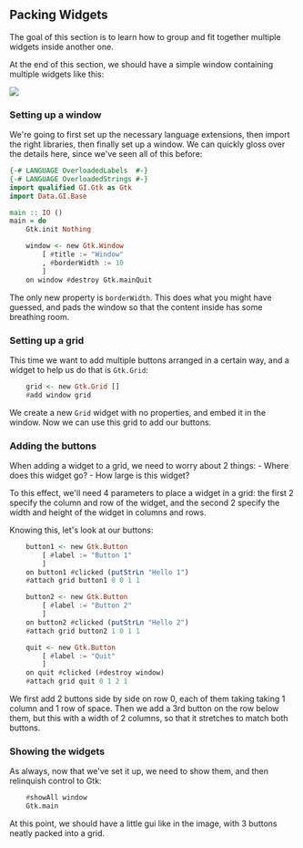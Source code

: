 ## Packing Widgets

The goal of this section is to learn how to group and fit together
multiple widgets inside another one.

At the end of this section, we should have a simple window containing
multiple widgets like this:

![](https://developer.gnome.org/gtk3/3.24/grid-packing.png)

### Setting up a window
We're going to first set up the necessary language extensions, then import the
right libraries, then finally set up a window.
We can quickly gloss over the details here, since we've seen all of this before:
```haskell
{-# LANGUAGE OverloadedLabels  #-}
{-# LANGUAGE OverloadedStrings #-}
import qualified GI.Gtk as Gtk
import Data.GI.Base

main :: IO ()
main = do
    Gtk.init Nothing

    window <- new Gtk.Window
        [ #title := "Window"
        , #borderWidth := 10
        ]
    on window #destroy Gtk.mainQuit
```
The only new property is `borderWidth`. This does what you might have guessed,
and pads the window so that the content inside has some breathing room.

### Setting up a grid
This time we want to add multiple buttons arranged in a certain way, and a widget
to help us do that is `Gtk.Grid`:
```haskell
    grid <- new Gtk.Grid []
    #add window grid
```
We create a new `Grid` widget with no properties, and embed it in the window.
Now we can use this grid to add our buttons.

### Adding the buttons
When adding a widget to a grid, we need to worry about 2 things:
    - Where does this widget go?
    - How large is this widget?

To this effect, we'll need 4 parameters to place a widget in a grid:
the first 2 specify the column and row of the widget, and the second 2
specify the width and height of the widget in columns and rows.

Knowing this, let's look at our buttons:
```haskell
    button1 <- new Gtk.Button
        [ #label := "Button 1"
        ]
    on button1 #clicked (putStrLn "Hello 1")
    #attach grid button1 0 0 1 1

    button2 <- new Gtk.Button
        [ #label := "Button 2"
        ]
    on button2 #clicked (putStrLn "Hello 2")        
    #attach grid button2 1 0 1 1

    quit <- new Gtk.Button
        [ #label := "Quit"
        ]
    on quit #clicked (#destroy window)
    #attach grid quit 0 1 2 1
```

We first add 2 buttons side by side on row 0, each of them taking
taking 1 column and 1 row of space. Then we add a 3rd button on the row below them,
but this with a width of 2 columns, so that it stretches to match both buttons.


### Showing the widgets
As always, now that we've set it up, we need to show them, and then relinquish
control to Gtk:
```haskell
    #showAll window
    Gtk.main    
```

At this point, we should have a little gui like in the image, with 3 buttons
neatly packed into a grid.
